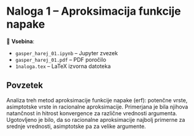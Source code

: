 # Naloga 1 – Aproksimacija funkcije napake

📁 **Vsebina**:
- `gasper_harej_01.ipynb` – Jupyter zvezek
- `gasper_harej_01.pdf` – PDF poročilo
- `1naloga.tex` – LaTeX izvorna datoteka

## Povzetek

Analiza treh metod aproksimacije funkcije napake (erf): potenčne vrste, asimptotske vrste in racionalne aproksimacije. Primerjana je bila njihova natančnost in hitrost konvergence za različne vrednosti argumenta. Ugotovljeno je bilo, da so racionalne aproksimacije najbolj primerne za srednje vrednosti, asimptotske pa za velike argumente.
